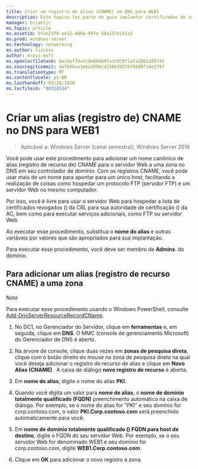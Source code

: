 ```yaml
---
title: Criar um registro de alias (CNAME) em DNS para WEB1
description: Este tópico faz parte do guia implantar certificados de servidor para implantações com e sem fio 802.1 X
manager: brianlic
ms.topic: article
ms.assetid: bfae23f0-ae12-486b-94fe-50a137e141a5
ms.prod: windows-server
ms.technology: networking
ms.author: lizross
author: eross-msft
ms.openlocfilehash: 0ac6ef7da3c9e604d9fa3c029f1afa2861a56741
ms.sourcegitcommit: da7b9bce1eba369bcd156639276f6899714e279f
ms.translationtype: MT
ms.contentlocale: pt-BR
ms.lasthandoff: 03/26/2020
ms.locfileid: "80318334"
---
```

# <a name="create-an-alias-cname-record-in-dns-for-web1"></a>Criar um alias \(registro de\) CNAME no DNS para WEB1

>Aplicável a: Windows Server (canal semestral), Windows Server 2016

Você pode usar este procedimento para adicionar um nome canônico de alias \(registro de recurso de\) CNAME para o servidor Web a uma zona no DNS em seu controlador de domínio. Com os registros CNAME, você pode usar mais de um nome para apontar para um único host, facilitando a realização de coisas como hospedar um protocolo FTP \(servidor FTP\) e um servidor Web no mesmo computador.   
  
Por isso, você é livre para usar o servidor Web para hospedar a lista de certificados revogados \(\) da CRL para sua autoridade de certificação \(\) da AC, bem como para executar serviços adicionais, como FTP ou servidor Web.  
  
Ao executar esse procedimento, substitua o **nome do alias** e outras variáveis por valores que são apropriados para sua implantação.  
  
Para executar esse procedimento, você deve ser membro de **Admins**. do domínio.  
  
## <a name="to-add-an-alias-cname-resource-record-to-a-zone"></a>Para adicionar um alias \(registro de recurso CNAME\) a uma zona  
  
>[!NOTE]  
>Para executar esse procedimento usando o Windows PowerShell, consulte [Add-DnsServerResourceRecordCName](https://technet.microsoft.com/library/jj649894(v=wps.630).aspx).  
  
1.  No DC1, no Gerenciador do Servidor, clique em **ferramentas** e, em seguida, clique em **DNS**. O MMC (console de gerenciamento Microsoft) do Gerenciador de DNS é aberto.  
  
2.  Na árvore de console, clique duas vezes em **zonas de pesquisa direta**, clique com o botão direito do mouse na zona de pesquisa direta na qual você deseja adicionar o registro de recurso de alias e clique em **Novo Alias \(CNAME\)** . A caixa de diálogo **novo registro de recurso** é aberta.  
  
3.  Em **nome do alias**, digite o nome do alias **PKI**.  
  
4.  Quando você digita um valor para **nome de alias**, o **nome de domínio totalmente qualificado \(FQDN\)** preenchimento automático na caixa de diálogo. Por exemplo, se o nome do alias for "PKI" e seu domínio for corp.contoso.com, o valor **PKI.Corp.contoso.com** será preenchido automaticamente para você.  
  
5.  Em **nome de domínio totalmente qualificado \(\) FQDN para host de destino**, digite o FQDN do seu servidor Web. Por exemplo, se o seu servidor Web for denominado WEB1 e seu domínio for corp.contoso.com, digite **WEB1.Corp.contoso.com**.  
  
6.  Clique em **OK** para adicionar o novo registro à zona.  
  

